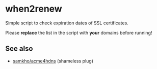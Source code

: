 # when2renew
Simple script to check expiration dates of SSL certificates.

Please **replace** the list in the script with **your** domains before running!

## See also
* [samkho/acme4hdns](https://github.com/samkho/acme4hdns) (shameless plug)

